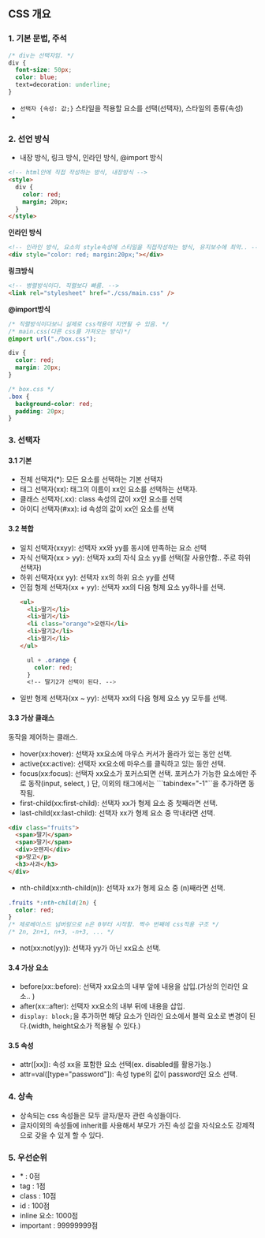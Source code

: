 ## CSS 개요
### 1. 기본 문법, 주석
```css
/* div는 선택자임. */
div {
  font-size: 50px;
  color: blue;
  text=decoration: underline;
}
```
- ```선택자 {속성: 값;}``` 스타일을 적용할 요소를 선택(선택자), 스타일의 종류(속성)
-  
### 2. 선언 방식
- 내장 방식, 링크 방식, 인라인 방식, @import 방식
```html
<!-- html안에 직접 작성하는 방식, 내장방식 -->
<style>
  div {
    color: red;
    margin; 20px;
  }
</style>
```
**인라인 방식**
```html
<!-- 인라인 방식, 요소의 style속성에 스티일을 직접작성하는 방식, 유지보수에 최악.. -->
<div style="color: red; margin:20px;"></div>
```
**링크방식**
```html
<!-- 병렬방식이다. 직렬보다 빠름. -->
<link rel="stylesheet" href="./css/main.css" />
```
**@import방식** 
```css
/* 직렬방식이다보니 실제로 css적용이 지연될 수 있음. */
/* main.css(다른 css를 가져오는 방식)*/
@import url("./box.css");

div {
  color: red;
  margin: 20px;
}

/* box.css */
.box {
  background-color: red;
  padding: 20px;
}
```

### 3. 선택자 
#### 3.1 기본
- 전체 선택자(*): 모든 요소를 선택하는 기본 선택자   
- 태그 선택자(xx): 태그의 이름이 xx인 요소를 선택하는 선택자.   
- 클래스 선택자(.xx): class 속성의 값이 xx인 요소를 선택   
- 아이디 선택자(#xx): id 속성의 값이 xx인 요소를 선택

#### 3.2 복합
- 일치 선택자(xxyy): 선택자 xx와 yy를 동시에 만족하는 요소 선택
- 자식 선택자(xx > yy): 선택자 xx의 자식 요소 yy를 선택(잘 사용안함.. 주로 하위 선택자)
- 하위 선택자(xx yy): 선택자 xx의 하위 요소 yy를 선택
- 인접 형제 선택자(xx + yy): 선택자 xx의 다음 형제 요소 yy하나를 선택.
  ```html
  <ul>
    <li>딸기</li>
    <li>딸기</li>
    <li class="orange">오렌지</li>
    <li>딸기2</li>
    <li>딸기</li>
  </ul>
  ```
  ```css
    ul + .orange {
      color: red;
    }
    <!-- 딸기2가 선택이 된다. -->
  ```
- 일반 형제 선택자(xx ~ yy): 선택자 xx의 다음 형제 요소 yy 모두를 선택.
#### 3.3 가상 클래스
동작을 제어하는 클래스.
- hover(xx:hover): 선택자 xx요소에 마우스 커서가 올라가 있는 동안 선택.
- active(xx:active): 선택자 xx요소에 마우스를 클릭하고 있는 동안 선택.
- focus(xx:focus): 선택자 xx요소가 포커스되면 선택. 포커스가 가능한 요소에만 주로 동작(input, select, ) 단, 이외의 태그에서는 ```tabindex="-1"``을 추가하면 동작됨.
- first-child(xx:first-child): 선택자 xx가 형제 요소 중 첫째라면 선택.
- last-child(xx:last-child): 선택자 xx가 형제 요소 중 막내라면 선택.
```html
<div class="fruits">
  <span>딸기</span>
  <span>딸기</span>
  <div>오렌지</div>
  <p>망고</p>
  <h3>사과</h3>  
</div>
  ```
- nth-child(xx:nth-child(n)): 선택자 xx가 형제 요소 중 (n)째라면 선택.
```css
.fruits *:nth-child(2n) {
  color: red;
}
/* 제로베이스드 넘버링으로 n은 0부터 시작함. 짝수 번째에 css적용 구조 */
/* 2n, 2n+1, n+3, -n+3, ... */
```
- not(xx:not(yy)): 선택자 yy가 아닌 xx요소 선택.

#### 3.4 가상 요소
- before(xx::before): 선택자 xx요소의 내부 앞에 내용을 삽입.(가상의 인라인 요소.. )
- after(xx::after): 선택자 xx요소의 내부 뒤에 내용을 삽입. 
- ```display: block;```을 추가하면 해당 요소가 인라인 요소에서 블럭 요소로 변경이 된다.(width, height요소가 적용될 수  있다.)
#### 3.5 속성
- attr([xx]): 속성 xx을 포함한 요소 선택(ex. disabled를 활용가능.)
- attr=val([type="password"]): 속성 type의 값이 password인 요소 선택.

### 4. 상속
- 상속되는 css 속성들은 모두 글자/문자 관련 속성들이다.
- 글자이외의 속성들에 inherit를 사용해서 부모가 가진 속성 값을 자식요소도 강제적으로 갖을 수 있게 할 수 있다.

### 5. 우선순위
- \* : 0점
- tag : 1점
- class : 10점
- id : 100점
- inline 요소: 1000점
- important : 99999999점



